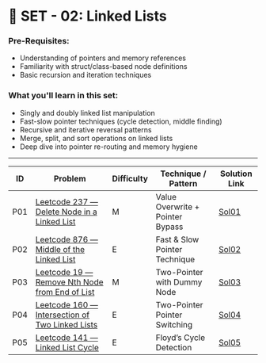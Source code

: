 # 🔗 SET - 02: Linked Lists

### Pre-Requisites:

- Understanding of pointers and memory references
- Familiarity with struct/class-based node definitions
- Basic recursion and iteration techniques

### What you'll learn in this set:

- Singly and doubly linked list manipulation
- Fast-slow pointer techniques (cycle detection, middle finding)
- Recursive and iterative reversal patterns
- Merge, split, and sort operations on linked lists
- Deep dive into pointer re-routing and memory hygiene

---

| ID  | Problem                                                                                                            | Difficulty | Technique / Pattern              | Solution Link          |
| --- | ------------------------------------------------------------------------------------------------------------------ | ---------- | -------------------------------- | ---------------------- |
| P01 | [Leetcode 237 — Delete Node in a Linked List](https://leetcode.com/problems/delete-node-in-a-linked-list/)         | M          | Value Overwrite + Pointer Bypass | [Sol01](Sols/Sol01.md) |
| P02 | [Leetcode 876 — Middle of the Linked List](https://leetcode.com/problems/middle-of-the-linked-list/)               | E          | Fast & Slow Pointer Technique    | [Sol02](Sols/Sol02.md) |
| P03 | [Leetcode 19 — Remove Nth Node from End of List](https://leetcode.com/problems/remove-nth-node-from-end-of-list/)  | M          | Two-Pointer with Dummy Node      | [Sol03](Sols/Sol03.md) |
| P04 | [Leetcode 160 — Intersection of Two Linked Lists](https://leetcode.com/problems/intersection-of-two-linked-lists/) | E          | Two-Pointer Pointer Switching    | [Sol04](Sols/Sol04.md) |
| P05 | [Leetcode 141 — Linked List Cycle](https://leetcode.com/problems/linked-list-cycle/)                               | E          | Floyd’s Cycle Detection          | [Sol05](Sols/Sol05.md) |
